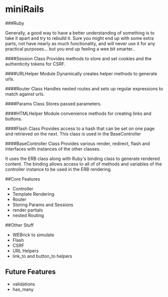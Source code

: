miniRails
==========
###Ruby

Generally, a good way to have a better understanding of something is to take it apart and try to rebuild it.
Sure you might end up with some extra parts, not have nearly as much functionality, and will never use it for any practical purposes... but you end up feeling a wee bit smarter..


####Session Class
Provides methods to store and set cookies and the authenticity tokens for CSRF.

####URLHelper Module
Dynamically creates helper methods to generate urls.

####Router Class
Handles nested routes and sets up regular expressions to match against urls.

####Params Class
Stores passed parameters.

####HTMLHelper Module
convenience methods for creating links and buttons.

####Flash Class
Provides access to a hash that can be set on one page and retrieved on the next.
This class is used in the BaseController

####BaseController Class
Provides various render, redirect, flash and interfaces with instances of the other classes.

It uses the ERB class along with Ruby's binding class to generate rendered content. The binding allows access to all of of methods and variables of the controller instance to be used in the ERB rendering.


##Core Features
+ Controller
+ Template Rendering
+ Router
+ Storing Params and Sessions
+ render partials
+ nested Routing

##Other Stuff
+ WEBrick to simulate
+ Flash
+ CSRF
+ URL Helpers
+ link_to and button_to helpers

## Future Features
+ validations
+ has_many

